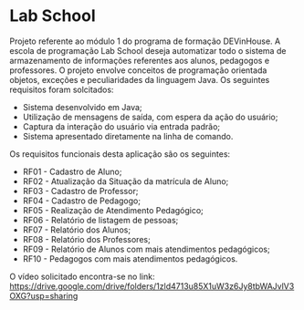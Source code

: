 # Lab School

Projeto referente ao módulo 1 do programa de formação DEVinHouse. A escola de programação Lab School deseja automatizar todo o sistema de armazenamento de informações referentes aos alunos, pedagogos e professores.
O projeto envolve conceitos de programação orientada objetos, exceções e peculiaridades da linguagem Java. Os seguintes requisitos foram solcitados:

- Sistema desenvolvido em Java;
- Utilização de mensagens de saída, com espera da ação do usuário;
- Captura da interação do usuário via entrada padrão;
- Sistema apresentado diretamente na linha de comando.

Os requisitos funcionais desta aplicação são os seguintes:
- RF01 - Cadastro de Aluno;
- RF02 - Atualização da Situação da matrícula de Aluno;
- RF03 - Cadastro de Professor;
- RF04 - Cadastro de Pedagogo;
- RF05 - Realização de Atendimento Pedagógico;
- RF06 - Relatório de listagem de pessoas;
- RF07 - Relatório dos Alunos;
- RF08 - Relatório dos Professores;
- RF09 - Relatório de Alunos com mais atendimentos pedagógicos;
- RF10 - Pedagogos com mais atendimentos pedagógicos.

O vídeo solicitado encontra-se no link: https://drive.google.com/drive/folders/1zld4713u85X1uW3z6Jy8tbWAJvlV3OXG?usp=sharing
